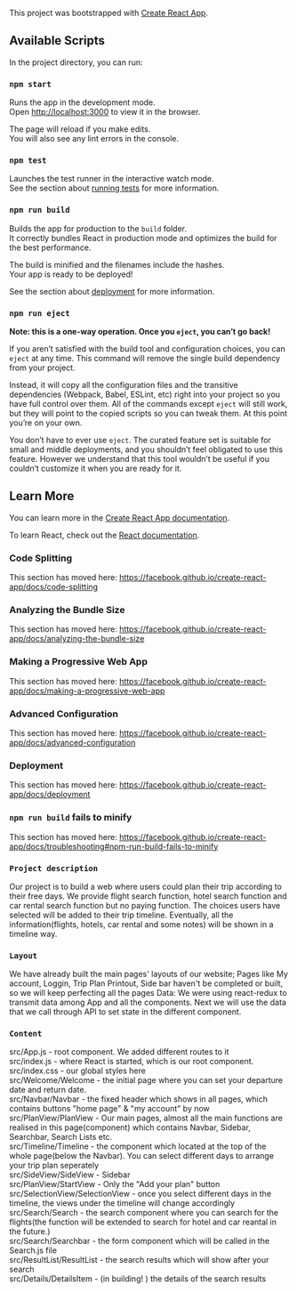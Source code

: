 This project was bootstrapped with [Create React App](https://github.com/facebook/create-react-app).

## Available Scripts

In the project directory, you can run:

### `npm start`

Runs the app in the development mode.<br>
Open [http://localhost:3000](http://localhost:3000) to view it in the browser.

The page will reload if you make edits.<br>
You will also see any lint errors in the console.

### `npm test`

Launches the test runner in the interactive watch mode.<br>
See the section about [running tests](https://facebook.github.io/create-react-app/docs/running-tests) for more information.

### `npm run build`

Builds the app for production to the `build` folder.<br>
It correctly bundles React in production mode and optimizes the build for the best performance.

The build is minified and the filenames include the hashes.<br>
Your app is ready to be deployed!

See the section about [deployment](https://facebook.github.io/create-react-app/docs/deployment) for more information.

### `npm run eject`

**Note: this is a one-way operation. Once you `eject`, you can’t go back!**

If you aren’t satisfied with the build tool and configuration choices, you can `eject` at any time. This command will remove the single build dependency from your project.

Instead, it will copy all the configuration files and the transitive dependencies (Webpack, Babel, ESLint, etc) right into your project so you have full control over them. All of the commands except `eject` will still work, but they will point to the copied scripts so you can tweak them. At this point you’re on your own.

You don’t have to ever use `eject`. The curated feature set is suitable for small and middle deployments, and you shouldn’t feel obligated to use this feature. However we understand that this tool wouldn’t be useful if you couldn’t customize it when you are ready for it.

## Learn More

You can learn more in the [Create React App documentation](https://facebook.github.io/create-react-app/docs/getting-started).

To learn React, check out the [React documentation](https://reactjs.org/).

### Code Splitting

This section has moved here: https://facebook.github.io/create-react-app/docs/code-splitting

### Analyzing the Bundle Size

This section has moved here: https://facebook.github.io/create-react-app/docs/analyzing-the-bundle-size

### Making a Progressive Web App

This section has moved here: https://facebook.github.io/create-react-app/docs/making-a-progressive-web-app

### Advanced Configuration

This section has moved here: https://facebook.github.io/create-react-app/docs/advanced-configuration

### Deployment

This section has moved here: https://facebook.github.io/create-react-app/docs/deployment

### `npm run build` fails to minify

This section has moved here: https://facebook.github.io/create-react-app/docs/troubleshooting#npm-run-build-fails-to-minify


### `Project description` 
Our project is to build a web where users could plan their trip according to their free days. We provide flight search function, hotel search function and car rental search function but no paying function. The choices users have selected will be added to their trip timeline. Eventually, all the information(flights, hotels, car rental and some notes) will be shown in a timeline way.


### `Layout` 
We have already built the main pages' layouts of our website; Pages like My account, Loggin, Trip Plan Printout, Side bar haven't be completed or built, so we will keep perfecting all the pages
Data: We were using react-redux to transmit data among App and all the components. Next we will use the data that we call through API to set state in the different component.


### `Content` 
src/App.js - root component. We added different routes to it<br>
src/index.js - where React is started, which is our root component.<br>
src/index.css - our global styles here<br>
src/Welcome/Welcome - the initial page where you can set your departure date and return date.<br>
src/Navbar/Navbar - the fixed header which shows in all pages, which contains buttons "home page" & "my account" by now<br>
src/PlanView/PlanView - Our main pages, almost all the main functions are realised in this page(component) which contains Navbar, Sidebar, Searchbar, Search Lists etc.<br>
src/Timeline/Timeline - the component which located at the top of the whole page(below the Navbar). You can select different days to arrange your trip plan seperately<br>
src/SideView/SideView - Sidebar<br>
src/PlanView/StartView - Only the "Add your plan" button<br>
src/SelectionView/SelectionView - once you select different days in the timeline, the views under the timeline will change accordingly<br>
src/Search/Search - the search component where you can search for the flights(the function will be extended to search for hotel and car reantal in the future.)<br>
src/Search/Searchbar - the form component which will be called in the Search.js file<br>
src/ResultList/ResultList - the search results which will show after your search<br>
src/Details/DetailsItem - (in building! ) the details of the search results<br>

